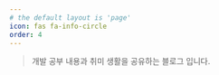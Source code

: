 ```yaml
---
# the default layout is 'page'
icon: fas fa-info-circle
order: 4
---
```


> 개발 공부 내용과 취미 생활을 공유하는 블로그 입니다.
